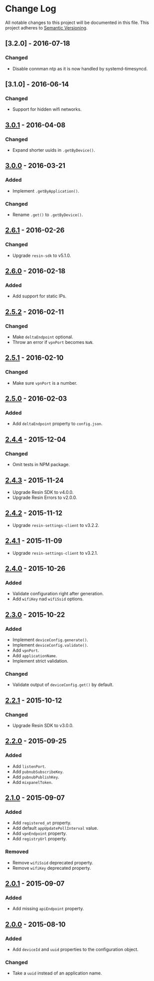 # Change Log

All notable changes to this project will be documented in this file.
This project adheres to [Semantic Versioning](http://semver.org/).

## [3.2.0] - 2016-07-18

### Changed

- Disable connman ntp as it is now handled by systemd-timesyncd.

## [3.1.0] - 2016-06-14

### Changed

- Support for hidden wifi networks.

## [3.0.1] - 2016-04-08

### Changed

- Expand shorter uuids in `.getByDevice()`.

## [3.0.0] - 2016-03-21

### Added

- Implement `.getByApplication()`.

### Changed

- Rename `.get()` to `.getByDevice()`.

## [2.6.1] - 2016-02-26

### Changed

- Upgrade `resin-sdk` to v5.1.0.

## [2.6.0] - 2016-02-18

### Added

- Add support for static IPs.

## [2.5.2] - 2016-02-11

### Changed

- Make `deltaEndpoint` optional.
- Throw an error if `vpnPort` becomes `NaN`.

## [2.5.1] - 2016-02-10

### Changed

- Make sure `vpnPort` is a number.

## [2.5.0] - 2016-02-03

### Added

- Add `deltaEndpoint` property to `config.json`.

## [2.4.4] - 2015-12-04

### Changed

- Omit tests in NPM package.

## [2.4.3] - 2015-11-24

- Upgrade Resin SDK to v4.0.0.
- Upgrade Resin Errors to v2.0.0.

## [2.4.2] - 2015-11-12

- Upgrade `resin-settings-client` to v3.2.2.

## [2.4.1] - 2015-11-09

- Upgrade `resin-settings-client` to v3.2.1.

## [2.4.0] - 2015-10-26

### Added

- Validate configuration right after generation.
- Add `wifiKey` nad `wifiSsid` options.

## [2.3.0] - 2015-10-22

### Added

- Implement `deviceConfig.generate()`.
- Implement `deviceConfig.validate()`.
- Add `vpnPort`.
- Add `applicationName`.
- Implement strict validation.

### Changed

- Validate output of `deviceConfig.get()` by default.

## [2.2.1] - 2015-10-12

### Changed

- Upgrade Resin SDK to v3.0.0.

## [2.2.0] - 2015-09-25

### Added

- Add `listenPort`.
- Add `pubnubSubscribeKey`.
- Add `pubnubPublishKey`.
- Add `mixpanelToken`.

## [2.1.0] - 2015-09-07

### Added

- Add `registered_at` property.
- Add default `appUpdatePollInterval` value.
- Add `vpnEndpoint` property.
- Add `registryUrl` property.

### Removed

- Remove `wifiSsid` deprecated property.
- Remove `wifiKey` deprecated property.

## [2.0.1] - 2015-09-07

### Added

- Add missing `apiEndpoint` property.

## [2.0.0] - 2015-08-10

### Added

- Add `deviceId` and `uuid` properties to the configuration object.

### Changed

- Take a `uuid` instead of an application name.

[3.0.1]: https://github.com/resin-io-modules/resin-device-config/compare/v3.0.0...v3.0.1
[3.0.0]: https://github.com/resin-io-modules/resin-device-config/compare/v2.6.1...v3.0.0
[2.6.1]: https://github.com/resin-io-modules/resin-device-config/compare/v2.6.0...v2.6.1
[2.6.0]: https://github.com/resin-io-modules/resin-device-config/compare/v2.5.2...v2.6.0
[2.5.2]: https://github.com/resin-io-modules/resin-device-config/compare/v2.5.1...v2.5.2
[2.5.1]: https://github.com/resin-io-modules/resin-device-config/compare/v2.5.0...v2.5.1
[2.5.0]: https://github.com/resin-io-modules/resin-device-config/compare/v2.4.4...v2.5.0
[2.4.4]: https://github.com/resin-io-modules/resin-device-config/compare/v2.4.3...v2.4.4
[2.4.3]: https://github.com/resin-io-modules/resin-device-config/compare/v2.4.2...v2.4.3
[2.4.2]: https://github.com/resin-io-modules/resin-device-config/compare/v2.4.1...v2.4.2
[2.4.1]: https://github.com/resin-io-modules/resin-device-config/compare/v2.4.0...v2.4.1
[2.4.0]: https://github.com/resin-io-modules/resin-device-config/compare/v2.3.0...v2.4.0
[2.3.0]: https://github.com/resin-io-modules/resin-device-config/compare/v2.2.1...v2.3.0
[2.2.1]: https://github.com/resin-io-modules/resin-device-config/compare/v2.2.0...v2.2.1
[2.2.0]: https://github.com/resin-io-modules/resin-device-config/compare/v2.1.0...v2.2.0
[2.1.0]: https://github.com/resin-io-modules/resin-device-config/compare/v2.0.1...v2.1.0
[2.0.1]: https://github.com/resin-io-modules/resin-device-config/compare/v2.0.0...v2.0.1
[2.0.0]: https://github.com/resin-io-modules/resin-device-config/compare/v1.0.0...v2.0.0
